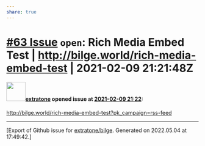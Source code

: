 ```yaml
---
share: true
---
```

# [\#63 Issue](https://github.com/extratone/bilge/issues/63) `open`: Rich Media Embed Test | http://bilge.world/rich-media-embed-test | 2021-02-09 21:21:48Z

#### <img src="https://avatars.githubusercontent.com/u/43663476?u=5047287ff0b8c3ce7f7e5858d204c9b3e57d8e44&v=4" width="50">[extratone](https://github.com/extratone) opened issue at [2021-02-09 21:22](https://github.com/extratone/bilge/issues/63):

http://bilge.world/rich-media-embed-test?pk_campaign=rss-feed <![CDATA[https://imgur.com/gallery/A1zbhLq]]>




-------------------------------------------------------------------------------



[Export of Github issue for [extratone/bilge](https://github.com/extratone/bilge). Generated on 2022.05.04 at 17:49:42.]
